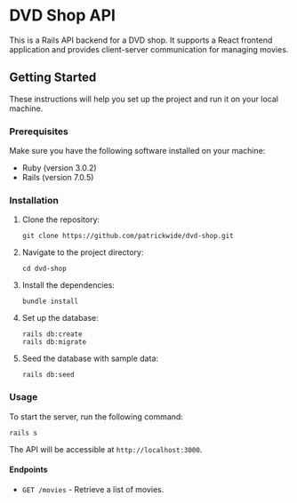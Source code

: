 # DVD Shop API

This is a Rails API backend for a DVD shop. It supports a React frontend application and provides client-server communication for managing movies.

## Getting Started

These instructions will help you set up the project and run it on your local machine.

### Prerequisites

Make sure you have the following software installed on your machine:

- Ruby (version 3.0.2)
- Rails (version 7.0.5)

### Installation

1. Clone the repository:

   ```shell
   git clone https://github.com/patrickwide/dvd-shop.git
   ```

2. Navigate to the project directory:

   ```shell
   cd dvd-shop
   ```

3. Install the dependencies:

   ```shell
   bundle install
   ```

4. Set up the database:

   ```shell
   rails db:create
   rails db:migrate
   ```

5. Seed the database with sample data:

   ```shell
   rails db:seed
   ```

### Usage

To start the server, run the following command:

```shell
rails s
```

The API will be accessible at `http://localhost:3000`.

#### Endpoints

- `GET /movies` - Retrieve a list of movies.

